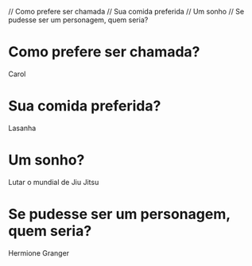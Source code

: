 // Como prefere ser chamada
// Sua comida preferida
// Um sonho
// Se pudesse ser um personagem, quem seria?

# Como prefere ser chamada?
Carol 

# Sua comida preferida?
Lasanha 

# Um sonho?
Lutar o mundial de Jiu Jitsu 

# Se pudesse ser um personagem, quem seria?
Hermione Granger